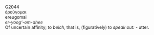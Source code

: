 <body>
  <p>G2044<br>  ἐρεύγομαι  <br> ereugomai  <br><i>er-yoog‘-om-ahee </i><br>Of uncertain affinity; to <i>belch</i>, that is, (figuratively) to <i>speak</i> <i>out:</i> - utter.<br></p>
 </body>